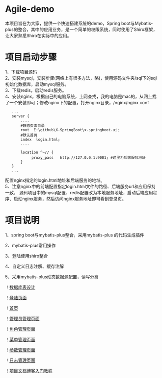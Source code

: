 Agile-demo
==
本项目旨在为大家，提供一个快速搭建系统的demo，Spring boot与Mybatis-plus的整合，其中的应用业务，是一个简单的权限系统，同时使用了Shiro框架，让大家熟悉Shiro在实际中的应用。

项目启动步骤
==
1、下载项目源码  
2、安装mysql，安装步骤(网络上有很多方法，略)，使用源码文件夹/sql下的sql初始化数据库，启动mysql服务。  
3、下载redis，启动redis服务。  
4、安装nginx，根据自己的电脑系统，上网查找，我的电脑是mac的，从网上找了一个安装即可；修改nginx下的配置，打开nginx目录，/nginx/nginx.conf

       ...
       server {
           ....
           #静态页面目录
           root  E:\github\X-SpringBoot\x-springboot-ui;
           #默认首页
           index  login.html;
           ....
           
           location ^~// {
                proxy_pass   http://127.0.0.1:9001; #这里为后端服务地址
           }
       }
       ...
配置nginx指定的login.html地址和后端服务的地址。  
5、注意nginx中的前端配置指定login.html文件的路径、后端服务url和应用保持一致，
源码项目中的mysql配置、redis配置改为本地服务地址，启动后端应用程序、启动nginx服务，然后访问nginx服务地址即可看到登录页。

项目说明
==
1、spring boot与mybatis-plus整合，采用mybatis-plus 的代码生成插件

2、mybatis-plus常用操作

3、登陆使用shiro整合

4、自定义日志注解、缓存注解

5、采用mybatis-plus动态数据源配置，读写分离

！[数据库表设计](https://github.com/lyin226/agile-demo/tree/master/img/agile-demo.jpg)

！[登陆页面](https://github.com/lyin226/agile-demo/tree/master/img/login.jpg)

！[首页](https://github.com/lyin226/agile-demo/tree/master/img/index.jpg)

！[管理员管理页面](https://github.com/lyin226/agile-demo/tree/master/img/admin.jpg)

！[角色管理页面](https://github.com/lyin226/agile-demo/tree/master/img/role.jpg)

！[菜单管理页面](https://github.com/lyin226/agile-demo/tree/master/img/menu.jpg)

！[参数管理页面](https://github.com/lyin226/agile-demo/tree/master/img/param.jpg)

！[日志管理页面](https://github.com/lyin226/agile-demo/tree/master/img/log.jpg)

！[项目文档博客入门教程](https://blog.csdn.net/u011915230/article/details/90578777)
